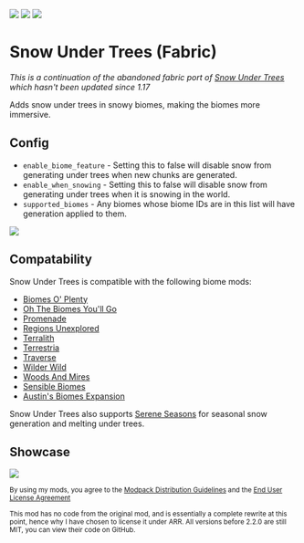 ![](https://cdn.mineblock11.dev/requires_fabric_api.png) [![](https://cdn.mineblock11.dev/mineblock%20badge_64h.png)](https://discord.gg/UzHtJKqHny) [![](https://cdn.mineblock11.dev/modding-elite-badge.png)](https://ko-fi.com/mineblock11)

# Snow Under Trees (Fabric)

*This is a continuation of the abandoned fabric port of [Snow Under Trees](https://modrinth.com/mod/snow-under-trees) which hasn't been updated since 1.17*

Adds snow under trees in snowy biomes, making the biomes more immersive.

## Config

- `enable_biome_feature` - Setting this to false will disable snow from generating under trees when new chunks are generated.
- `enable_when_snowing` - Setting this to false will disable snow from generating under trees when it is snowing in the world.
- `supported_biomes` - Any biomes whose biome IDs are in this list will have generation applied to them.

![](https://cdn.modrinth.com/data/XVnUIUAQ/images/63dab93d742aec317ba25e1d20efe9e38d32b6ad.png)

## Compatability

Snow Under Trees is compatible with the following biome mods:

- [Biomes O' Plenty](https://modrinth.com/mod/biomes-o-plenty)
- [Oh The Biomes You'll Go](https://modrinth.com/mod/biomesyougo)
- [Promenade](https://modrinth.com/mod/promenade)
- [Regions Unexplored](https://modrinth.com/mod/regions-unexplored)
- [Terralith](https://modrinth.com/mod/terralith)
- [Terrestria](https://modrinth.com/mod/terrestria)
- [Traverse](https://modrinth.com/mod/traverse)
- [Wilder Wild](https://modrinth.com/mod/wilder-wild)
- [Woods And Mires](https://modrinth.com/mod/woods-and-mires)
- [Sensible Biomes](https://modrinth.com/datapack/sensible-biomes)
- [Austin's Biomes Expansion](https://modrinth.com/datapack/austins-biomes-expansion)

Snow Under Trees also supports [Serene Seasons](https://modrinth.com/mod/serene-seasons) for seasonal snow generation and melting under trees.

## Showcase

![](https://cdn.modrinth.com/data/XVnUIUAQ/images/95acbae40da17b074a1133d26a213107e43393ef.webp)

<small>

By using my mods, you agree to the [Modpack Distribution Guidelines](https://imb11.dev/legal/modpacks) and the [End User License Agreement](https://imb11.dev/legal/eula)

This mod has no code from the original mod, and is essentially a complete rewrite at this point, hence why I have chosen to license it under ARR. All versions before 2.2.0 are still MIT, you can view their code on GitHub.
</small>